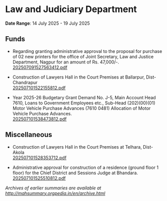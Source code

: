 # Law and Judiciary Department

**Date Range**: 14 July 2025 - 19 July 2025


## Funds
- Regarding granting administrative approval to the proposal for purchase of 02 new printers for the office of Joint Secretary, Law and Justice Department, Nagpur for an amount of Rs. 47,000/-.\
  [202507091527563412.pdf](https://gr.maharashtra.gov.in/Site/Upload/Government%20Resolutions/English/202507091527563412.pdf)

- Construction of Lawyers Hall in the  Court Premises at Ballarpur, Dist-Chandrapur\
  [202507101522155812.pdf](https://gr.maharashtra.gov.in/Site/Upload/Government%20Resolutions/English/202507101522155812.pdf)

- Year 2025-26 Budgetary Grant Demand No. J-5, Main Account Head 7610, Loans to Government Employees etc., Sub-Head (202)(00)(01) Motor Vehicle Purchase Advances (7610 0481) Allocation of Motor Vehicle Purchase Advances.\
  [202507101538473812.pdf](https://gr.maharashtra.gov.in/Site/Upload/Government%20Resolutions/English/202507101538473812.pdf)

## Miscellaneous
- Construction of Lawyers Hall in the  Court Premises at Telhara, Dist-Akola\
  [202507101528353712.pdf](https://gr.maharashtra.gov.in/Site/Upload/Government%20Resolutions/English/202507101528353712.pdf)

- Administrative approval for construction of a residence (ground floor  1 floor) for the Chief District and Sessions Judge at Bhandara.\
  [202507101525510812.pdf](https://gr.maharashtra.gov.in/Site/Upload/Government%20Resolutions/English/202507101525510812.pdf)


*Archives of earlier summaries are available at http://mahsummary.orgpedia.in/en/archive.html*